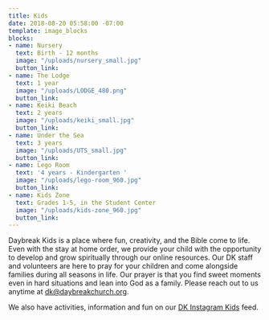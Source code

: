 ```yaml
---
title: Kids
date: 2018-08-20 05:58:00 -07:00
template: image_blocks
blocks:
- name: Nursery
  text: Birth - 12 months
  image: "/uploads/nursery_small.jpg"
  button_link: 
- name: The Lodge
  text: 1 year
  image: "/uploads/LODGE_480.png"
  button_link: 
- name: Keiki Beach
  text: 2 years
  image: "/uploads/keiki_small.jpg"
  button_link: 
- name: Under the Sea
  text: 3 years
  image: "/uploads/UTS_small.jpg"
  button_link: 
- name: Lego Room
  text: '4 years - Kindergarten '
  image: "/uploads/lego-room_960.jpg"
  button_link: 
- name: Kids Zone
  text: Grades 1-5, in the Student Center
  image: "/uploads/kids-zone_960.jpg"
  button_link: 
---
```


Daybreak Kids is a place where fun, creativity, and the Bible come to life. Even with the stay at home order, we provide your child with the opportunity to develop and grow spiritually through our online resources. Our DK staff and volunteers are here to pray for your children and come alongside families during all seasons in life. Our prayer is that you find sweet moments even in hard situations and lean into God as a family. Please reach out to us anytime at dk@daybreakchurch.org.

We also have activities, information and fun on our [DK Instagram Kids](https://www.instagram.com/daybreak.kids/) feed.